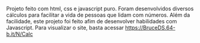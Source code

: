 Projeto feito com html, css e javascript puro.
Foram desenvolvidos diversos cálculos para facilitar a vida de pessoas que lidam com números.
Além da facilidade, este projeto foi feito afim de desenvolver habilidades com Javascript.
Para visualizar o site, basta acessar https://BruceDS.64-b.it/N/Calc
